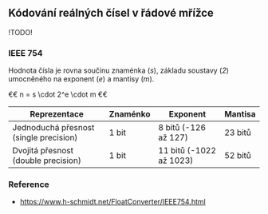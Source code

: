 ## Kódování reálných čísel v řádové mřížce

!TODO!

### IEEE 754

Hodnota čísla je rovna součinu znaménka (*s*), základu soustavy (*2*) umocněného na exponent (*e*) a mantisy (*m*).

€€ 
n = s \cdot 2^e \cdot m 
€€

| Reprezentace | Znaménko | Exponent | Mantisa
|---|---|---|---
| Jednoduchá přesnost (single precision) | 1 bit | 8 bitů (-126 až 127) | 23 bitů
| Dvojitá přesnost (double precision) | 1 bit | 11 bitů (-1022 až 1023) | 52 bitů

### Reference

- https://www.h-schmidt.net/FloatConverter/IEEE754.html